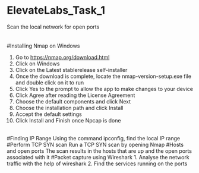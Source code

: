# ElevateLabs_Task_1  
Scan the local network for open ports<br><br>  
#Installing Nmap on Windows  
1. Go to https://nmap.org/download.html  
2. Click on Windows  
3. Click on the Latest stablerelease self-installer  
4. Once the download is complete, locate the nmap-version-setup.exe file and double click on it to run  
5. Click <bold>Yes to the prompt to allow the app to make changes to your device  
6. Click <bold>Agree after reading the License Agreement  
7. Choose the default components and click Next  
8. Choose the installation path and click Install  
9. Accept the default settings  
10. Click Install and Finish once Npcap is done  
<br>
#Finding IP Range    
Using the command ipconfig, find the local IP range     
#Perform TCP SYN scan     
Run a TCP SYN scan by opening Nmap     
#Hosts and open ports     
The scan results in the hosts that are up and the open ports associated with it      
#Packet capture using Wireshark    
1. Analyse the network traffic with the help of wireshark    
2. Find the services running on the ports    
